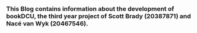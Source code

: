 ### This Blog contains information about the development of bookDCU, the third year project of Scott Brady (20387871) and Nacé van Wyk (20467546).
